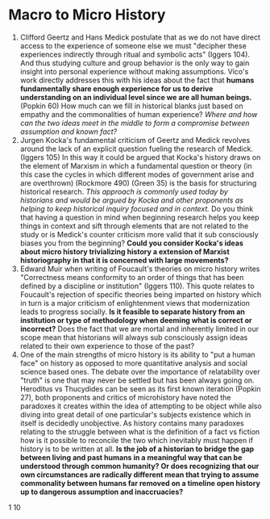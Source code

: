 # Macro to Micro History
1. Clifford Geertz and Hans Medick postulate that as we do not have direct access to the experience of someone else we must "decipher these experiences indirectly through ritual and symbolic acts" (Iggers 104). And thus studying culture and group behavior is the only way to gain insight into personal experience without making assumptions. Vico's work directly addresses this with his ideas about the fact that **humans fundamentally share enough experience for us to derive understanding on an individual level since we are all human beings.** (Popkin 60) How much can we fill in historical blanks just based on empathy and the commonalities of human experience? *Where and how can the two ideas meet in the middle to form a compromise between assumption and known fact?*
2. Jurgen Kocka's fundamental criticism of Geertz and Medick revolves around the lack of an explicit question fueling the research of Medick. (Iggers 105) In this way it could be argued that Kocka's history draws on the element of Marxism in which a fundamental question or theory (in this case the cycles in which different modes of government arise and are overthrown) (Rockmore 490) (Green 35) is the basis for structuring historical research. *This approach is commonly used today by historians and would be argued by Kocka and other proponents as helping to keep historical inquiry focused and in context.* Do you think that having a question in mind when beginning research helps you keep things in context and sift through elements that are not related to the study or is Medick's counter criticism more valid that it sub consciously biases you from the beginning? **Could you consider Kocka's ideas about micro history trivializing history a extension of Marxist historiography in that it is concerned with large movements?**
3. Edward Muir when writing of Foucault's theories on micro history writes "Correctness means conformity to an order of things that has been defined by a discipline or institution" (Iggers 110). This quote relates to Foucault's rejection of specific theories being imparted on history which in turn is a major criticism of enlightenment views that modernization leads to progress socially. **Is it feasible to separate history from an institution or type of methodology when deeming what is correct or incorrect?** Does the fact that we are mortal and inherently limited in our scope mean that historians will always sub consciously assign ideas related to their own experience to those of the past?
4. One of the main strengths of micro history is its ability to "put a human face" on history as opposed to more quantitative analysis and social science based ones. The debate over the importance of relatability over "truth" is one that may never be settled but has been always going on. Heroditus vs Thucydides can be seen as its first known iteration (Popkin 27), both proponents and critics of microhistory have noted the paradoxes it creates within the idea of attempting to be object while also diving into great detail of one particular's subjects existence which in itself is decidedly unobjective. As history contains many paradoxes relating to the struggle between what is the definition of a fact vs fiction how is it possible to reconcile the two which inevitably must happen if history is to be written at all. **Is the job of a historian to bridge the gap between living and past humans in a meaningful way that can be understood through common humanity? Or does recognizing that our own circumstances are radically different mean that trying to assume commonality between humans far removed on a timeline open history up to dangerous assumption and inaccruacies?**

1
10
